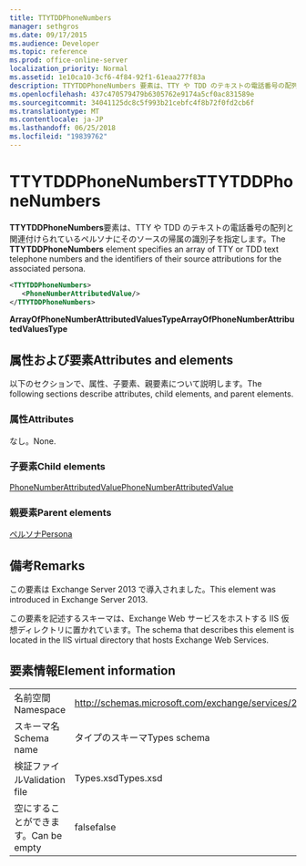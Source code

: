 ```yaml
---
title: TTYTDDPhoneNumbers
manager: sethgros
ms.date: 09/17/2015
ms.audience: Developer
ms.topic: reference
ms.prod: office-online-server
localization_priority: Normal
ms.assetid: 1e10ca10-3cf6-4f84-92f1-61eaa277f83a
description: TTYTDDPhoneNumbers 要素は、TTY や TDD のテキストの電話番号の配列と関連付けられているペルソナにそのソースの帰属の識別子を指定します。
ms.openlocfilehash: 437c470579479b6305762e9174a5cf0ac831589e
ms.sourcegitcommit: 34041125dc8c5f993b21cebfc4f8b72f0fd2cb6f
ms.translationtype: MT
ms.contentlocale: ja-JP
ms.lasthandoff: 06/25/2018
ms.locfileid: "19839762"
---
```

# <a name="ttytddphonenumbers"></a><span data-ttu-id="6eace-103">TTYTDDPhoneNumbers</span><span class="sxs-lookup"><span data-stu-id="6eace-103">TTYTDDPhoneNumbers</span></span>

<span data-ttu-id="6eace-104">**TTYTDDPhoneNumbers**要素は、TTY や TDD のテキストの電話番号の配列と関連付けられているペルソナにそのソースの帰属の識別子を指定します。</span><span class="sxs-lookup"><span data-stu-id="6eace-104">The **TTYTDDPhoneNumbers** element specifies an array of TTY or TDD text telephone numbers and the identifiers of their source attributions for the associated persona.</span></span> 
  
```XML
<TTYTDDPhoneNumbers>
   <PhoneNumberAttributedValue/>
</TTYTDDPhoneNumbers>
```

 <span data-ttu-id="6eace-105">**ArrayOfPhoneNumberAttributedValuesType**</span><span class="sxs-lookup"><span data-stu-id="6eace-105">**ArrayOfPhoneNumberAttributedValuesType**</span></span>
## <a name="attributes-and-elements"></a><span data-ttu-id="6eace-106">属性および要素</span><span class="sxs-lookup"><span data-stu-id="6eace-106">Attributes and elements</span></span>

<span data-ttu-id="6eace-107">以下のセクションで、属性、子要素、親要素について説明します。</span><span class="sxs-lookup"><span data-stu-id="6eace-107">The following sections describe attributes, child elements, and parent elements.</span></span>
  
### <a name="attributes"></a><span data-ttu-id="6eace-108">属性</span><span class="sxs-lookup"><span data-stu-id="6eace-108">Attributes</span></span>

<span data-ttu-id="6eace-109">なし。</span><span class="sxs-lookup"><span data-stu-id="6eace-109">None.</span></span>
  
### <a name="child-elements"></a><span data-ttu-id="6eace-110">子要素</span><span class="sxs-lookup"><span data-stu-id="6eace-110">Child elements</span></span>

[<span data-ttu-id="6eace-111">PhoneNumberAttributedValue</span><span class="sxs-lookup"><span data-stu-id="6eace-111">PhoneNumberAttributedValue</span></span>](phonenumberattributedvalue.md)
  
### <a name="parent-elements"></a><span data-ttu-id="6eace-112">親要素</span><span class="sxs-lookup"><span data-stu-id="6eace-112">Parent elements</span></span>

[<span data-ttu-id="6eace-113">ペルソナ</span><span class="sxs-lookup"><span data-stu-id="6eace-113">Persona</span></span>](persona.md)
  
## <a name="remarks"></a><span data-ttu-id="6eace-114">備考</span><span class="sxs-lookup"><span data-stu-id="6eace-114">Remarks</span></span>

<span data-ttu-id="6eace-115">この要素は Exchange Server 2013 で導入されました。</span><span class="sxs-lookup"><span data-stu-id="6eace-115">This element was introduced in Exchange Server 2013.</span></span>
  
<span data-ttu-id="6eace-116">この要素を記述するスキーマは、Exchange Web サービスをホストする IIS 仮想ディレクトリに置かれています。</span><span class="sxs-lookup"><span data-stu-id="6eace-116">The schema that describes this element is located in the IIS virtual directory that hosts Exchange Web Services.</span></span>
  
## <a name="element-information"></a><span data-ttu-id="6eace-117">要素情報</span><span class="sxs-lookup"><span data-stu-id="6eace-117">Element information</span></span>

|||
|:-----|:-----|
|<span data-ttu-id="6eace-118">名前空間</span><span class="sxs-lookup"><span data-stu-id="6eace-118">Namespace</span></span>  <br/> |http://schemas.microsoft.com/exchange/services/2006/types  <br/> |
|<span data-ttu-id="6eace-119">スキーマ名</span><span class="sxs-lookup"><span data-stu-id="6eace-119">Schema name</span></span>  <br/> |<span data-ttu-id="6eace-120">タイプのスキーマ</span><span class="sxs-lookup"><span data-stu-id="6eace-120">Types schema</span></span>  <br/> |
|<span data-ttu-id="6eace-121">検証ファイル</span><span class="sxs-lookup"><span data-stu-id="6eace-121">Validation file</span></span>  <br/> |<span data-ttu-id="6eace-122">Types.xsd</span><span class="sxs-lookup"><span data-stu-id="6eace-122">Types.xsd</span></span>  <br/> |
|<span data-ttu-id="6eace-123">空にすることができます。</span><span class="sxs-lookup"><span data-stu-id="6eace-123">Can be empty</span></span>  <br/> |<span data-ttu-id="6eace-124">false</span><span class="sxs-lookup"><span data-stu-id="6eace-124">false</span></span>  <br/> |
   

